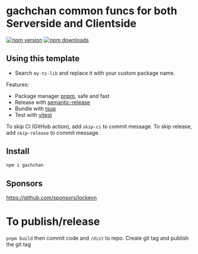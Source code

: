 # gachchan common funcs for both Serverside and Clientside

[![npm version](https://badgen.net/npm/v/gachchan)](https://npm.im/gachchan) [![npm downloads](https://badgen.net/npm/dm/gachchan)](https://npm.im/gachchan)

## Using this template

- Search `my-ts-lib` and replace it with your custom package name.

Features:

- Package manager [pnpm](https://pnpm.js.org/), safe and fast
- Release with [semantic-release](https://npm.im/semantic-release)
- Bundle with [tsup](https://github.com/egoist/tsup)
- Test with [vitest](https://vitest.dev)

To skip CI (GitHub action), add `skip-ci` to commit message. To skip release, add `skip-release` to commit message.

## Install

```bash
npm i gachchan
```

## Sponsors

https://github.com/sponsors/lockevn

# To publish/release

`pnpm build` then commit code and `/dist` to repo. Create git tag and publish the git tag
